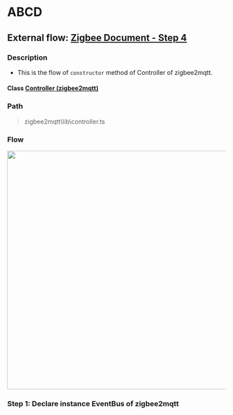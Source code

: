 # ABCD

## External flow: [Zigbee Document - Step 4](../README.md#step-4-declare-instance-controller-of-zigbee2mqtt)

### Description
- This is the flow of `constructor` method of Controller of zigbee2mqtt.
  
#### Class [Controller (zigbee2mqtt)](../objects/controller_zigbee2mqtt.md)

### Path
> zigbee2mqtt\lib\controller.ts

### Flow

<img src="../images/4_declare_instance_controller_of_zigbee2mqtt.ts.png" width="550"/>

### Step 1: Declare instance EventBus of zigbee2mqtt
